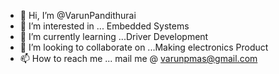 - 👋 Hi, I’m @VarunPandithurai
- 👀 I’m interested in ... Embedded Systems
- 🌱 I’m currently learning ...Driver Development
- 💞️ I’m looking to collaborate on ...Making electronics Product
- 📫 How to reach me ... mail me @ varunpmas@gmail.com

<!---
VarunPandithurai/VarunPandithurai is a ✨ special ✨ repository because its `README.md` (this file) appears on your GitHub profile.
You can click the Preview link to take a look at your changes.
--->
